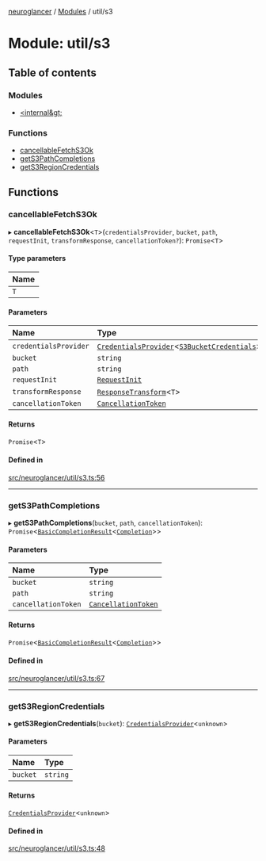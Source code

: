 [neuroglancer](../README.md) / [Modules](../modules.md) / util/s3

# Module: util/s3

## Table of contents

### Modules

- [&lt;internal\&gt;](util_s3._internal_.md)

### Functions

- [cancellableFetchS3Ok](util_s3.md#cancellablefetchs3ok)
- [getS3PathCompletions](util_s3.md#gets3pathcompletions)
- [getS3RegionCredentials](util_s3.md#gets3regioncredentials)

## Functions

### cancellableFetchS3Ok

▸ **cancellableFetchS3Ok**<`T`\>(`credentialsProvider`, `bucket`, `path`, `requestInit`, `transformResponse`, `cancellationToken?`): `Promise`<`T`\>

#### Type parameters

| Name |
| :------ |
| `T` |

#### Parameters

| Name | Type | Default value |
| :------ | :------ | :------ |
| `credentialsProvider` | [`CredentialsProvider`](../classes/credentials_provider.CredentialsProvider.md)<[`S3BucketCredentials`](../interfaces/util_s3._internal_.S3BucketCredentials.md)\> | `undefined` |
| `bucket` | `string` | `undefined` |
| `path` | `string` | `undefined` |
| `requestInit` | [`RequestInit`](../interfaces/annotation_annotation_layer_state._internal_.RequestInit.md) | `undefined` |
| `transformResponse` | [`ResponseTransform`](util_http_request.md#responsetransform)<`T`\> | `undefined` |
| `cancellationToken` | [`CancellationToken`](../interfaces/util_cancellation.CancellationToken.md) | `uncancelableToken` |

#### Returns

`Promise`<`T`\>

#### Defined in

[src/neuroglancer/util/s3.ts:56](https://github.com/ActiveBrainAtlas2/neuroglancer/blob/1beb5d34/src/neuroglancer/util/s3.ts#L56)

___

### getS3PathCompletions

▸ **getS3PathCompletions**(`bucket`, `path`, `cancellationToken`): `Promise`<[`BasicCompletionResult`](../interfaces/util_completion.BasicCompletionResult.md)<[`Completion`](../interfaces/util_completion.Completion.md)\>\>

#### Parameters

| Name | Type |
| :------ | :------ |
| `bucket` | `string` |
| `path` | `string` |
| `cancellationToken` | [`CancellationToken`](../interfaces/util_cancellation.CancellationToken.md) |

#### Returns

`Promise`<[`BasicCompletionResult`](../interfaces/util_completion.BasicCompletionResult.md)<[`Completion`](../interfaces/util_completion.Completion.md)\>\>

#### Defined in

[src/neuroglancer/util/s3.ts:67](https://github.com/ActiveBrainAtlas2/neuroglancer/blob/1beb5d34/src/neuroglancer/util/s3.ts#L67)

___

### getS3RegionCredentials

▸ **getS3RegionCredentials**(`bucket`): [`CredentialsProvider`](../classes/credentials_provider.CredentialsProvider.md)<`unknown`\>

#### Parameters

| Name | Type |
| :------ | :------ |
| `bucket` | `string` |

#### Returns

[`CredentialsProvider`](../classes/credentials_provider.CredentialsProvider.md)<`unknown`\>

#### Defined in

[src/neuroglancer/util/s3.ts:48](https://github.com/ActiveBrainAtlas2/neuroglancer/blob/1beb5d34/src/neuroglancer/util/s3.ts#L48)
